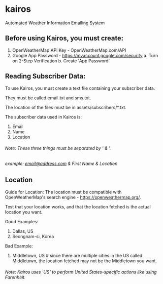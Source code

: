 # kairos
Automated Weather Information Emailing System

## Before using Kairos, you must create:
1. OpenWeatherMap API Key - OpenWeatherMap.com/API
2. Google App Password - https://myaccount.google.com/security
    a. Turn on 2-Step Verification
    b. Create 'App Password'

## Reading Subscriber Data:
To use Kairos, you must create a text file containing your subscriber data.

They must be called email.txt and sms.txt.

The location of the files must be in assets/subscribers/*.txt.

The subscriber data used in Kairos is:
1. Email
2. Name
3. Location

###### Note: These three things must be separated by ' & '.
###### example: email@address.com & First Name & Location

## Location
Guide for Location:
The location must be compatible with OpenWeatherMap's search engine - https://openweathermap.org/.

Test that your location works, and that the location fetched is the actual location you want.

Good Examples: 
1. Dallas, US
2. Seongnam-si, Korea

Bad Example:
1. Middletown, US # since there are multiple cities in the US called Middletown, the location fetched may not be the Middletown you want.

###### Note: Kairos uses 'US' to perform United States-specific actions like using Farenheit.
